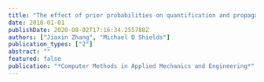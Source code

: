 ```yaml
---
title: "The effect of prior probabilities on quantification and propagation of imprecise probabilities resulting from small datasets"
date: 2018-01-01
publishDate: 2020-08-02T17:16:34.255788Z
authors: ["Jiaxin Zhang", "Michael D Shields"]
publication_types: ["2"]
abstract: ""
featured: false
publication: "*Computer Methods in Applied Mechanics and Engineering*"
---
```


